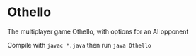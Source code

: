 # Othello
The multiplayer game Othello, with options for an AI opponent

Compile with `javac *.java` then run `java Othello` 
